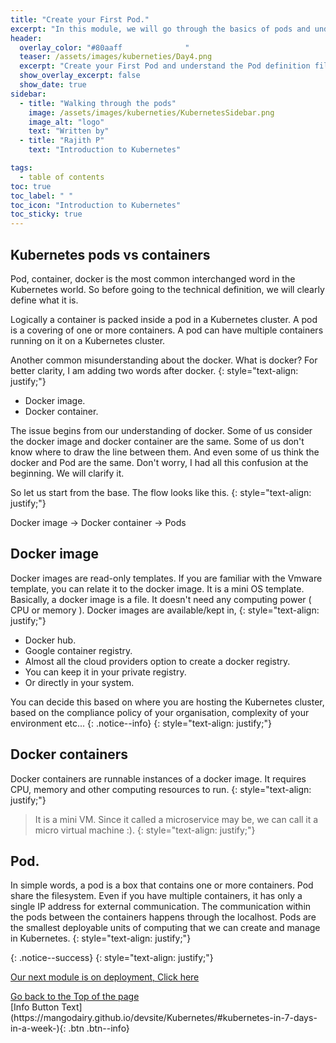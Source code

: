 ```yaml
---
title: "Create your First Pod."
excerpt: "In this module, we will go through the basics of pods and understand the structure of pod definition."
header:
  overlay_color: "#80aaff              "
  teaser: /assets/images/kuberneties/Day4.png
  excerpt: "Create your First Pod and understand the Pod definition file."
  show_overlay_excerpt: false
  show_date: true
sidebar:
  - title: "Walking through the pods"
    image: /assets/images/kuberneties/KubernetesSidebar.png
    image_alt: "logo"
    text: "Written by"
  - title: "Rajith P"
    text: "Introduction to Kubernetes"

tags:
  - table of contents
toc: true
toc_label: " "
toc_icon: "Introduction to Kubernetes"
toc_sticky: true
---
```


## Kubernetes pods vs containers 

Pod, container, docker is the most common interchanged word in the Kubernetes world. So before going to the technical definition, we will clearly define what it is.

Logically a container is packed inside a pod in a Kubernetes cluster. A pod is a covering of one or more containers. A pod can have multiple containers running on it on a Kubernetes cluster.

Another common misunderstanding about the docker. What is docker? For better clarity, I am adding two words after docker.
{: style="text-align: justify;"}

* Docker image.
* Docker container.

The issue begins from our understanding of docker. Some of us consider the docker image and docker container are the same. Some of us don't know where to draw the line between them. And even some of us think the docker and Pod are the same. Don't worry, I had all this confusion at the beginning. We will clarify it.  

So let us start from the base. The flow looks like this.
{: style="text-align: justify;"}

Docker image -> Docker container -> Pods 

## Docker image

Docker images are read-only templates. If you are familiar with the Vmware template, you can relate it to the docker image. It is a mini OS template. Basically, a docker image is a file. It doesn't need any computing power ( CPU or memory ). Docker images are available/kept in,
{: style="text-align: justify;"}

* Docker hub. 
* Google container registry.
* Almost all the cloud providers option to create a docker registry.
* You can keep it in your private registry.
* Or directly in your system.

You can decide this based on where you are hosting the Kubernetes cluster, based on the compliance policy of your organisation, complexity of your environment etc...
{: .notice--info}
{: style="text-align: justify;"}

## Docker containers

Docker containers are runnable instances of a docker image. It requires CPU, memory and other computing resources to run.
{: style="text-align: justify;"}

> It is a mini VM. Since it called a microservice may be, we can call it a micro virtual machine :).
{: style="text-align: justify;"}

## Pod.
In simple words, a pod is a box that contains one or more containers. Pod share the filesystem. Even if you have multiple containers, it has only a single IP address for external communication. The communication within the pods between the containers happens through the localhost. Pods are the smallest deployable units of computing that we can create and manage in Kubernetes. 
{: style="text-align: justify;"}

{: .notice--success}
{: style="text-align: justify;"}

[Our next module is on deployment, Click here](https://rajith.in/Kubernetes/KubernetesPart5_Deployment-1/)

<div markdown="0"><a href="#" class="btn btn--success">Go back to the Top of the page </a></div>      [Info Button Text](https://mangodairy.github.io/devsite/Kubernetes/#kubernetes-in-7-days-in-a-week-){: .btn .btn--info}



